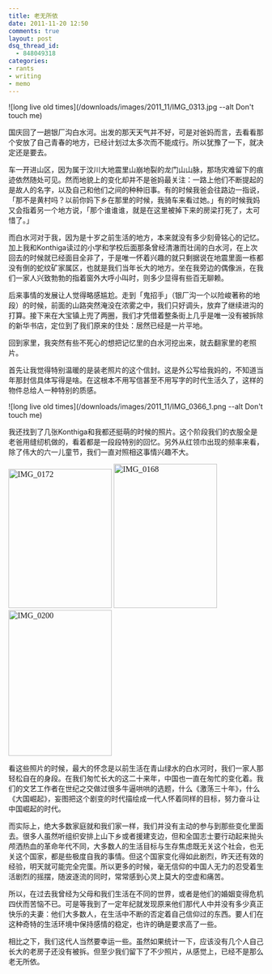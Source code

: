 ```yaml
---
title: 老无所依
date: 2011-11-20 12:50
comments: true
layout: post
dsq_thread_id:
  - 848049318
categories:
- rants
- writing
- memo
---
```


![long live old times](/downloads/images/2011_11/IMG_0313.jpg --alt Don't touch me)


国庆回了一趟银厂沟白水河。出发的那天天气并不好，可是对爸妈而言，去看看那个安放了自己青春的地方，已经计划过太多次而不能成行。所以犹豫了一下，就决定还是要去。

车一开进山区，因为属于汶川大地震里山崩地裂的龙门山山脉，那场灾难留下的痕迹依然随处可见。然而地貌上的变化却并不是爸妈最关注：一路上他们不断提起的是故人的名字，以及自己和他们之间的种种旧事。有的时候我爸会往路边一指说，「那不是黄村吗？以前你妈下乡在那里的时候，我骑车来看过她。」有的时候我妈又会指着另一个地方说，「那个谁谁谁，就是在这里被掉下来的房梁打死了，太可惜了。」

而白水河对于我，因为是十岁之前生活的地方，本来就没有多少刻骨铭心的记忆。加上我和Konthiga读过的小学和学校后面那条曾经清澈而壮阔的白水河，在上次回去的时候就已经面目全非了，于是唯一怀着兴趣的就只剩据说在地震里面一栋都没有倒的蛇纹矿家属区，也就是我们当年长大的地方。坐在我旁边的偶像派，在我们一家人兴致勃勃的指着窗外大呼小叫时，则多少显得有些百无聊赖。

后来事情的发展让人觉得略感尴尬。走到「鬼招手」（银厂沟一个以险峻著称的地段）的时候，前面的山路突然淹没在浓雾之中，我们只好调头，放弃了继续进沟的打算。接下来在大宝镇上兜了两圈，我们才凭借着整条街上几乎是唯一没有被拆除的新华书店，定位到了我们原来的住处：居然已经是一片平地。

回到家里，我突然有些不死心的想把记忆里的白水河挖出来，就去翻家里的老照片。

首先让我觉得特别温暖的是装老照片的这个信封。这是外公写给我妈的，不知道当年那封信具体写得是啥。在这根本不用写信甚至不用写字的时代生活久了，这样的物件总给人一种特别的质感。


![long live old times](/downloads/images/2011_11/IMG_0366_1.png --alt Don't touch me)

我还找到了几张Konthiga和我都还挺萌的时候的照片。这个阶段我们的衣服全是老爸用缝纫机做的，看着都是一段段特别的回忆。另外从红领巾出现的频率来看，除了伟大的六一儿童节，我们一直对照相这事情兴趣不大。

<span style="widows: 2; text-transform: none; text-indent: 0px; letter-spacing: normal; border-collapse: separate; font: medium tahoma; white-space: normal; orphans: 2; color: rgb(0,0,0); word-spacing: 0px; -webkit-border-horizontal-spacing: 0px; -webkit-border-vertical-spacing: 0px; -webkit-text-decorations-in-effect: none; -webkit-text-size-adjust: auto; -webkit-text-stroke-width: 0px"><a href="/downloads/images/2011_11/IMG_0172.jpg"><img style="border-bottom: 0px; border-left: 0px; display: inline; border-top: 0px; border-right: 0px" title="IMG_0172" border="0" alt="IMG_0172" src="{{ site.static_base }}/downloads/images/2011_11/IMG_0172.jpg" width="204" height="275" /></a> <a href="/downloads/images/2011_11/IMG_0168.jpg"><img style="border-bottom: 0px; border-left: 0px; display: inline; border-top: 0px; border-right: 0px" title="IMG_0168" border="0" alt="IMG_0168" src="{{ site.static_base }}/downloads/images/2011_11/IMG_0168.jpg" width="204" height="285" /></a> <a href="/downloads/images/2011_11/IMG_0200.jpg"><img style="border-bottom: 0px; border-left: 0px; display: inline; border-top: 0px; border-right: 0px" title="IMG_0200" border="0" alt="IMG_0200" src="{{ site.static_base }}/downloads/images/2011_11/IMG_0200.jpg" width="204" height="288" /></a> </span>

看这些照片的时候，最大的怀念是以前生活在青山绿水的白水河时，我们一家人那轻松自在的身段。在我们匆忙长大的这二十来年，中国也一直在匆忙的变化着。我们的文艺工作者在世纪之交做过很多牛逼哄哄的选题，什么《激荡三十年》，什么《大国崛起》，妄图把这个剧变的时代描绘成一代人怀着同样的目标，努力奋斗让中国崛起的时代。

而实际上，绝大多数家庭就和我们家一样，我们并没有主动的参与到那些变化里面去。很多人虽然听组织安排上山下乡或者援建支边，但和全国志士要行动起来抛头颅洒热血的革命年代不同，大多数人的生活目标与生存焦虑既无关这个社会，也无关这个国家，都是些极度自我的事情。但这个国家变化得如此剧烈，昨天还有效的经验，明天就可能完全完蛋。所以更多的时候，毫无信仰的中国人无力的忍受着生活剧烈的摇摆，随波逐流的同时，常常感到心灵上莫大的空虚和痛苦。

所以，在过去我曾经为父母和我们生活在不同的世界，或者是他们的婚姻变得危机四伏而苦恼不已。可是等我到了一定年纪就发现原来他们那代人中并没有多少真正快乐的夫妻：他们大多数人，在生活中不断的否定着自己信仰过的东西。要人们在这种奇特的生活环境中保持感情的稳定，也许的确是要求高了一些。

相比之下，我们这代人当然要幸运一些。虽然如果统计一下，应该没有几个人自己长大的老房子还没有被拆。但至少我们留下了不少照片，从感觉上，已经不是那么老无所依。
